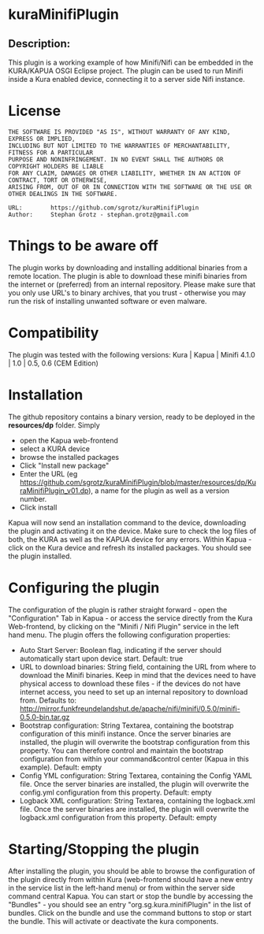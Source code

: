 # kuraMinifiPlugin
## Description:
This plugin is a working example of how Minifi/Nifi can be embedded in the KURA/KAPUA OSGI Eclipse project. The plugin can be used to run Minifi inside a Kura enabled device, connecting it to a server side Nifi instance. 


# License
```
THE SOFTWARE IS PROVIDED "AS IS", WITHOUT WARRANTY OF ANY KIND, EXPRESS OR IMPLIED, 
INCLUDING BUT NOT LIMITED TO THE WARRANTIES OF MERCHANTABILITY, FITNESS FOR A PARTICULAR 
PURPOSE AND NONINFRINGEMENT. IN NO EVENT SHALL THE AUTHORS OR COPYRIGHT HOLDERS BE LIABLE 
FOR ANY CLAIM, DAMAGES OR OTHER LIABILITY, WHETHER IN AN ACTION OF CONTRACT, TORT OR OTHERWISE, 
ARISING FROM, OUT OF OR IN CONNECTION WITH THE SOFTWARE OR THE USE OR OTHER DEALINGS IN THE SOFTWARE.

URL: 	    https://github.com/sgrotz/kuraMinifiPlugin
Author: 	Stephan Grotz - stephan.grotz@gmail.com
```


# Things to be aware off
The plugin works by downloading and installing additional binaries from a remote location. The plugin is able to download these minifi binaries from the internet or (preferred) from an internal repository. Please make sure that you only use URL's to binary archives, that you trust - otherwise you may run the risk of installing unwanted software or even malware. 


# Compatibility
The plugin was tested with the following versions: 
Kura | Kapua | Minifi
4.1.0 | 1.0 | 0.5, 0.6 (CEM Edition)


# Installation
The github repository contains a binary version, ready to be deployed in the **resources/dp** folder. 
Simply 
* open the Kapua web-frontend 
* select a KURA device
* browse the installed packages
* Click "Install new package"
* Enter the URL (eg https://github.com/sgrotz/kuraMinifiPlugin/blob/master/resources/dp/KuraMinifiPlugin_v01.dp), a name for the plugin as well as a version number.
* Click install

Kapua will now send an installation command to the device, downloading the plugin and activating it on the device. Make sure to check the log files of both, the KURA as well as the KAPUA device for any errors. 
Within Kapua - click on the Kura device and refresh its installed packages. You should see the plugin installed.


# Configuring the plugin
The configuration of the plugin is rather straight forward - open the "Configuration" Tab in Kapua - or access the service directly from the Kura Web-frontend, by clicking on the "Minifi / Nifi Plugin" service in the left hand menu. 
The plugin offers the following configuration properties: 
* Auto Start Server: Boolean flag, indicating if the server should automatically start upon device start. Default: true
* URL to download binaries: String field, containing the URL from where to download the Minifi binaries. Keep in mind that the devices need to have physical access to download these files - if the devices do not have internet access, you need to set up an internal repository to download from. Defaults to: http://mirror.funkfreundelandshut.de/apache/nifi/minifi/0.5.0/minifi-0.5.0-bin.tar.gz
* Bootstrap configuration: String Textarea, containing the bootstrap configuration of this minifi instance. Once the server binaries are installed, the plugin will overwrite the bootstrap configuration from this property. You can therefore control and maintain the bootstrap configuration from within your command&control center (Kapua in this example). Default: empty
* Config YML configuration: String Textarea, containing the Config YAML file. Once the server binaries are installed, the plugin will overwrite the config.yml configuration from this property. Default: empty
* Logback XML configuration: String Textarea, containing the logback.xml file. Once the server binaries are installed, the plugin will overwrite the logback.xml configuration from this property. Default: empty


# Starting/Stopping the plugin
After installing the plugin, you should be able to browse the configuration of the plugin directly from within Kura (web-frontend should have a new entry in the service list in the left-hand menu) or from within the server side command central Kapua. 
You can start or stop the bundle by accessing the "Bundles" - you should see an entry "org.sg.kura.minifiPlugin" in the list of bundles. Click on the bundle and use the command buttons to stop or start the bundle. This will activate or deactivate the kura components. 
